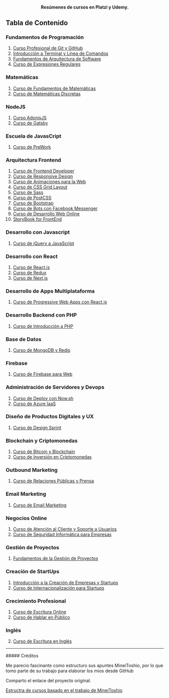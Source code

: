 <h4 align="center">Resúmenes de cursos en Platzi y Udemy.</h4>

## Tabla de Contenido

### Fundamentos de Programación
1. [Curso Profesional de Git y GitHub](Curso%20Profesional%20de%20Git%20y%20GitHub/README.md#curso-profesional-de-git-y-github)
2. [Introducción a Terminal y Línea de Comandos](Introducción%20a%20Terminal%20y%20Línea%20de%20Comandos/README.md#introducción-a-terminal-y-línea-de-comandos)
3. [Fundamentos de Arquitectura de Software](Fundamentos%20de%20Arquitectura%20de%20Software/README.md#fundamentos-de-arquitectura-de-software)
4. [Curso de Expresiones Regulares](Curso%20de%20Expresiones%20Regulares/README.md#Curso-de-Expresiones-Regulares) 

### Matemáticas
1. [Curso de Fundamentos de Matemáticas](Curso%20de%20Fundamentos%20de%20Matemáticas/README.md)
2. [Curso de Matemáticas Discretas](Curso%20de%20Matemáticas%20Discretas%20/README.md)

### NodeJS
1. [Curso AdonisJS](Curso%20de%20AdonisJS/README.md#%20Curso%20de%20AdonisJS)
2. [Curso de Gatsby](Curso%20de%20GatsbyJS/README.md#%20Curso%20de%20GatsbyJS)

### Escuela de JavasCript
1. [Curso de PreWork](Curso%20de%20PreWork/README.md#%20Curso%20de%20PreWork)

### Arquitectura Frontend
1. [Curso de Frontend Developer](Curso%20de%20Frontend%20Developer/README.md)
2. [Curso de Responsive Design](Curso%20de%20Responsive%20Design/README.md#curso-de-responsive-design)
3. [Curso de Animaciones para la Web](Curso%20de%20Animaciones%20para%20la%20Web/README.md#curso-de-animaciones-para-la-web)
4. [Curso de CSS Grid Layout](Curso%20de%20CSS%20Grid%20Layout/README.md#curso-de-css-grid-layout)
5. [Curso de Sass](Curso%20de%20Sass/README.md#curso-de-sass)
6. [Curso de PostCSS](Curso%20de%20PostCSS/README.md#curso-de-postcss)
7. [Curso de Bootstrap](Curso%20de%20Bootstrap/README.md#curso-de-bootstrap)
8. [Curso de Bots con Facebook Messenger](Curso%20de%20Bots%20con%20Facebook%20Messenger/README.md#curso-de-bots-con-facebook-messenger)
9. [Curso de Desarrollo Web Online](Curso%20de%20Desarrollo%20Web%20Online/README.md#curso-de-desarrollo-web-online)
10. [StoryBook for FrontEnd](Curso%20de%20StoryBook/README.md)

### Desarrollo con Javascript
<!-- 1. [Curso Avanzado de Node.js](Curso%20Avanzado%20de%20Node.js/README.md#curso-avanzado-de-nodejs) -->
1. [Curso de jQuery a JavaScript](Curso%20de%20jQuery%20a%20JavaScript/README.md#curso-de-jquery-a-javascript)

### Desarrollo con React
1. [Curso de React.js](Curso%20de%20React.js/README.md#curso-de-reactjs)
2. [Curso de Redux](Curso%20de%20Redux/README.md#curso-de-redux)
3. [Curso de Next.js](Curso%20de%20Next.js/README.md#curso-de-nextjs)

### Desarrollo de Apps Multiplataforma
1. [Curso de Progressive Web Apps con React.js](Curso%20de%20Progressive%20Web%20Apps%20con%20React.js/README.md#curso-de-progressive-web-apps-con-reactjs)

### Desarrollo Backend con PHP
1. [Curso de Introducción a PHP](Curso%20de%20Introducción%20a%20PHP/README.md#curso-de-introducción-a-php)

### Base de Datos
1. [Curso de MongoDB y Redis](Curso%20de%20MongoDB%20y%20Redis/README.md#curso-de-mongodb-y-redis)

### Firebase
1. [Curso de Firebase para Web](Curso%20de%20Firebase%20para%20Web/README.md#curso-de-firebase-para-web)

### Administración de Servidores y Devops
1. [Curso de Deploy con Now.sh](Curso%20de%20Deploy%20con%20Now.sh/README.md#curso-de-deploy-con-nowsh)
2. [Curso de Azure IaaS](Curso%20de%20Azure%20IaaS/README.md#curso-de-azure-iaas)

### Diseño de Productos Digitales y UX
1. [Curso de Design Sprint](Curso%20de%20Design%20Sprint/README.md#curso-de-design-sprint)

### Blockchain y Criptomonedas
1. [Curso de Bitcoin y Blockchain](Curso%20de%20Bitcoin%20y%20Blockchain/README.md#curso-de-bitcoin-y-blockchain)
2. [Curso de Inversión en Criptomonedas](Curso%20de%20Inversión%20en%20Criptomonedas/README.md#curso-de-inversión-en-criptomonedas)

### Outbound Marketing
1. [Curso de Relaciones Públicas y Prensa](Curso%20de%20Relaciones%20Públicas%20y%20Prensa/README.md#curso-de-relaciones-públicas-y-prensa)

### Email Marketing
1. [Curso de Email Marketing](Curso%20de%20Email%20Marketing/README.md#curso-de-email-marketing)

### Negocios Online
1. [Curso de Atención al Cliente y Soporte a Usuarios](Curso%20de%20Atención%20al%20Cliente%20y%20Soporte%20a%20Usuarios/README.md#curso-de-atención-al-cliente-y-soporte-a-usuarios)
2. [Curso de Seguridad Informática para Empresas](Curso%20de%20Seguridad%20Informática%20para%20Empresas/README.md#curso-de-seguridad-informática-para-empresas)

### Gestión de Proyectos
1. [Fundamentos de la Gestión de Proyectos](Fundamentos%20de%20la%20Gestión%20de%20Proyectos/README.md#fundamentos-de-la-gestión-de-proyectos)

### Creación de StartUps
1. [Introducción a la Creación de Empresas y Startups](Introducción%20a%20la%20Creación%20de%20Empresas%20y%20Startups/README.md#introducción-a-la-creación-de-empresas-y-startups)
2. [Curso de Internacionalización para Startups](Curso%20de%20Internacionalización%20para%20Startups/README.md#curso-de-internacionalización-para-startups)

### Crecimiento Profesional
1. [Curso de Escritura Online](Curso%20de%20Escritura%20Online/README.md#curso-de-escritura-online)
2. [Curso de Hablar en Público](Curso%20de%20Hablar%20en%20Público/README.md#curso-de-hablar-en-público)

### Inglés
2. [Curso de Escritura en Inglés](Curso%20de%20Escritura%20en%20Inglés/README.md#curso-de-escritura-en-inglés)
<hr>
##### Créditos
<p>Me parecio fascinante como estructuro sus apuntes MineiToshio, por lo que tomo parte de su trabajo para elaborar los mios desde GitHub</p>
<p>Comparto el enlace del proyecto original.</p>
<a href="https://github.com/MineiToshio/CursosPlatzi" target="_blank">Estructra de cursos basado en el trabajo de MineiToshio</a>